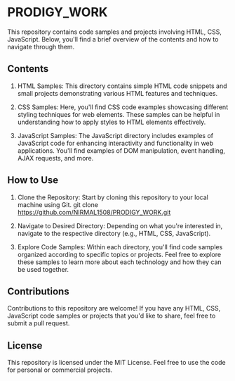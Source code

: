 # PRODIGY_WORK
This repository contains code samples and projects involving HTML, CSS, JavaScript. Below, you'll find a brief overview of the contents and how to navigate through them.

## Contents
1. HTML Samples: This directory contains simple HTML code snippets and small projects demonstrating various HTML features and techniques.

2. CSS Samples: Here, you'll find CSS code examples showcasing different styling techniques for web elements. These samples can be helpful in understanding how to apply styles to HTML elements effectively.

3. JavaScript Samples: The JavaScript directory includes examples of JavaScript code for enhancing interactivity and functionality in web applications. You'll find examples of DOM manipulation, event handling, AJAX requests, and more.

## How to Use
1. Clone the Repository: Start by cloning this repository to your local machine using Git.
git clone https://github.com/NIRMAL1508/PRODIGY_WORK.git

2. Navigate to Desired Directory: Depending on what you're interested in, navigate to the respective directory (e.g., HTML, CSS, JavaScript).

3. Explore Code Samples: Within each directory, you'll find code samples organized according to specific topics or projects. Feel free to explore these samples to learn more about each technology and how they can be used together.

## Contributions
Contributions to this repository are welcome! If you have any HTML, CSS, JavaScript code samples or projects that you'd like to share, feel free to submit a pull request.

## License
This repository is licensed under the MIT License. Feel free to use the code for personal or commercial projects.





